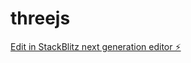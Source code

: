 # threejs

[Edit in StackBlitz next generation editor ⚡️](https://stackblitz.com/~/github.com/mexpmy/threejs)